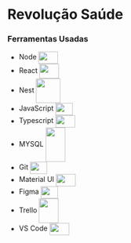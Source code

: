 # Revolução Saúde

### Ferramentas Usadas 


* Node <img align="center" height="25" width="40" src="https://cdn.jsdelivr.net/gh/devicons/devicon/icons/nodejs/nodejs-original.svg" />
* React <img align="center" height="30" width="40" src="https://cdn.jsdelivr.net/gh/devicons/devicon/icons/react/react-original-wordmark.svg" />
* Nest  <img align="center" height="50" width="50" src="https://cdn.jsdelivr.net/gh/devicons/devicon/icons/nestjs/nestjs-plain-wordmark.svg" />
* JavaScript <img align="center" height="25" width="35" src="https://cdn.jsdelivr.net/gh/devicons/devicon/icons/javascript/javascript-original.svg" />
* Typescript <img align="center" height="25" width="40" src="https://cdn.jsdelivr.net/gh/devicons/devicon/icons/typescript/typescript-original.svg" />
* MYSQL <img align="center" height="70" width="40" src="https://cdn.jsdelivr.net/gh/devicons/devicon/icons/mysql/mysql-original-wordmark.svg" />
* Git <img align="center" height="25" width="35" src="https://cdn.jsdelivr.net/gh/devicons/devicon/icons/git/git-original.svg" />
* Material UI <img align="center" height="25" width="40" src="https://cdn.jsdelivr.net/gh/devicons/devicon/icons/materialui/materialui-original.svg" />
* Figma <img  align="center" height="25" width="35" src="https://cdn.jsdelivr.net/gh/devicons/devicon/icons/figma/figma-original.svg" />
* Trello <img align="center" height="50" width="40" src="https://cdn.jsdelivr.net/gh/devicons/devicon/icons/trello/trello-plain-wordmark.svg" />
* VS Code <img align="center" height="25" width="40" src="https://cdn.jsdelivr.net/gh/devicons/devicon/icons/vscode/vscode-original.svg" />





